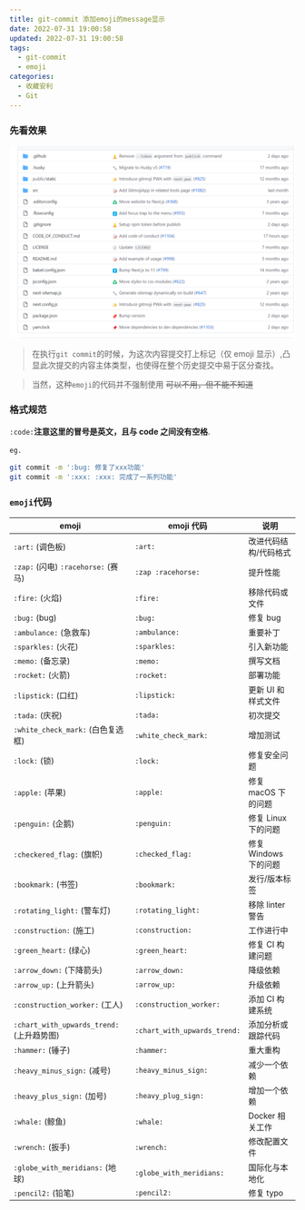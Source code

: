 ```yaml
---
title: git-commit 添加emoji的message显示
date: 2022-07-31 19:00:58
updated: 2022-07-31 19:00:58
tags:
  - git-commit
  - emoji
categories:
  - 收藏安利
  - Git
---
```


### 先看效果

[![git-commit-emoji-p1](/images/posts/git-commit-emoji/p1.png)](/images/posts/git-commit-emoji/p1.png)

<!-- more -->

> 在执行`git commit`的时候，为这次内容提交打上标记（仅 emoji 显示）,凸显此次提交的内容主体类型，也使得在整个历史提交中易于区分查找。

> 当然，这种`emoji`的代码并不强制使用 ~~可以不用，但不能不知道~~

### 格式规范

`:code:`**注意这里的冒号是英文，且与 code 之间没有空格**.

`eg.`

```bash
git commit -m ':bug: 修复了xxx功能'
git commit -m ':xxx: :xxx: 完成了一系列功能'
```

### `emoji`代码

| emoji                                     | emoji 代码                   | 说明                  |
| ----------------------------------------- | ---------------------------- | --------------------- |
| `:art:` (调色板)                          | `:art:`                      | 改进代码结构/代码格式 |
| `:zap:` (闪电) `:racehorse:` (赛马)       | `:zap :racehorse:`           | 提升性能              |
| `:fire:` (火焰)                           | `:fire:`                     | 移除代码或文件        |
| `:bug:` (bug)                             | `:bug:`                      | 修复 bug              |
| `:ambulance:` (急救车)                    | `:ambulance:`                | 重要补丁              |
| `:sparkles:` (火花)                       | `:sparkles:`                 | 引入新功能            |
| `:memo:` (备忘录)                         | `:memo:`                     | 撰写文档              |
| `:rocket:` (火箭)                         | `:rocket:`                   | 部署功能              |
| `:lipstick:` (口红)                       | `:lipstick:`                 | 更新 UI 和样式文件    |
| `:tada:` (庆祝)                           | `:tada:`                     | 初次提交              |
| `:white_check_mark:` (白色复选框)         | `:white_check_mark:`         | 增加测试              |
| `:lock:` (锁)                             | `:lock:`                     | 修复安全问题          |
| `:apple:` (苹果)                          | `:apple:`                    | 修复 macOS 下的问题   |
| `:penguin:` (企鹅)                        | `:penguin:`                  | 修复 Linux 下的问题   |
| `:checkered_flag:` (旗帜)                 | `:checked_flag:`             | 修复 Windows 下的问题 |
| `:bookmark:` (书签)                       | `:bookmark:`                 | 发行/版本标签         |
| `:rotating_light:` (警车灯)               | `:rotating_light:`           | 移除 linter 警告      |
| `:construction:` (施工)                   | `:construction:`             | 工作进行中            |
| `:green_heart:` (绿心)                    | `:green_heart:`              | 修复 CI 构建问题      |
| `:arrow_down:` (下降箭头)                 | `:arrow_down:`               | 降级依赖              |
| `:arrow_up:` (上升箭头)                   | `:arrow_up:`                 | 升级依赖              |
| `:construction_worker:` (工人)            | `:construction_worker:`      | 添加 CI 构建系统      |
| `:chart_with_upwards_trend:` (上升趋势图) | `:chart_with_upwards_trend:` | 添加分析或跟踪代码    |
| `:hammer:` (锤子)                         | `:hammer:`                   | 重大重构              |
| `:heavy_minus_sign:` (减号)               | `:heavy_minus_sign:`         | 减少一个依赖          |
| `:heavy_plus_sign:` (加号)                | `:heavy_plug_sign:`          | 增加一个依赖          |
| `:whale:` (鲸鱼)                          | `:whale:`                    | Docker 相关工作       |
| `:wrench:` (扳手)                         | `:wrench:`                   | 修改配置文件          |
| `:globe_with_meridians:` (地球)           | `:globe_with_meridians:`     | 国际化与本地化        |
| `:pencil2:` (铅笔)                        | `:pencil2:`                  | 修复 typo             |

